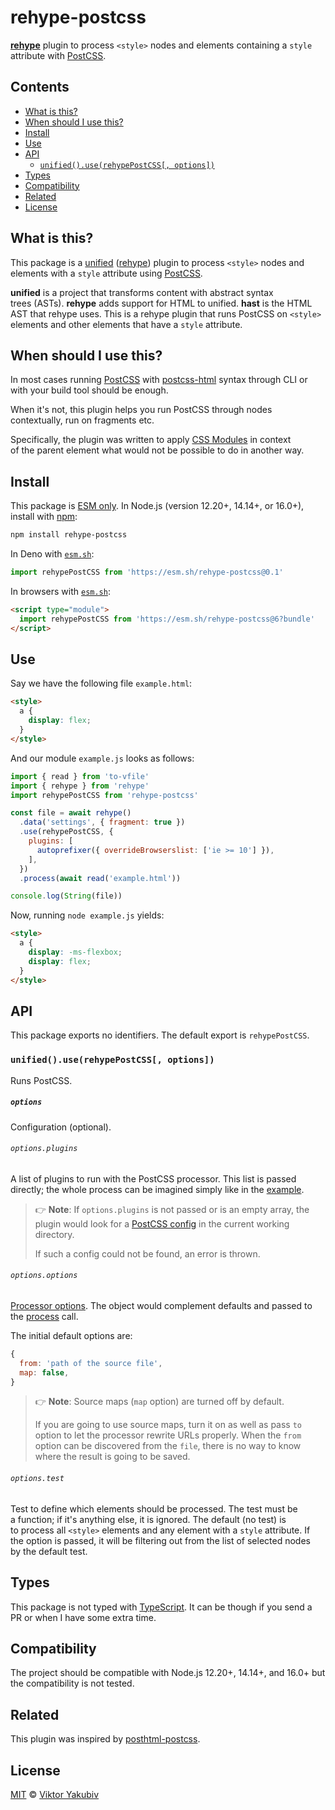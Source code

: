 # rehype-postcss

**[rehype][]** plugin to process `<style>` nodes
and elements containing a `style` attribute
with [PostCSS][postcss].

## Contents

*   [What is this?](#what-is-this)
*   [When should I use this?](#when-should-i-use-this)
*   [Install](#install)
*   [Use](#use)
*   [API](#api)
    *   [`unified().use(rehypePostCSS[, options])`](#unifieduserehypepostcss-options)
*   [Types](#types)
*   [Compatibility](#compatibility)
*   [Related](#related)
*   [License](#license)

## What is this?

This package is a [unified][] ([rehype][]) plugin
to process `<style>` nodes and elements with a `style` attribute
using [PostCSS][postcss].

**unified** is a project that transforms content
with abstract syntax trees (ASTs).
**rehype** adds support for HTML to unified.
**hast** is the HTML AST that rehype uses.
This is a rehype plugin that runs PostCSS on `<style>` elements
and other elements that have a `style` attribute.

## When should I use this?

In most cases running [PostCSS][postcss] with [postcss-html][] syntax
through CLI or with your build tool should be enough.

When it's not,
this plugin helps you run PostCSS through nodes contextually,
run on fragments etc.

Specifically, the plugin was written to apply [CSS Modules][css-modules]
in context of the parent element
what would not be possible to do in another way.

## Install

This package is [ESM only](https://gist.github.com/sindresorhus/a39789f98801d908bbc7ff3ecc99d99c).
In Node.js (version 12.20+, 14.14+, or 16.0+), install with [npm][]:

```sh
npm install rehype-postcss
```

In Deno with [`esm.sh`][esmsh]:

```js
import rehypePostCSS from 'https://esm.sh/rehype-postcss@0.1'
```

In browsers with [`esm.sh`][esmsh]:

```html
<script type="module">
  import rehypePostCSS from 'https://esm.sh/rehype-postcss@6?bundle'
</script>
```

## Use

Say we have the following file `example.html`:

```html
<style>
  a {
    display: flex;
  }
</style>
```

And our module `example.js` looks as follows:

```js
import { read } from 'to-vfile'
import { rehype } from 'rehype'
import rehypePostCSS from 'rehype-postcss'

const file = await rehype()
  .data('settings', { fragment: true })
  .use(rehypePostCSS, {
    plugins: [
      autoprefixer({ overrideBrowserslist: ['ie >= 10'] }),
    ],
  })
  .process(await read('example.html'))

console.log(String(file))
```

Now, running `node example.js` yields:

```html
<style>
  a {
    display: -ms-flexbox;
    display: flex;
  }
</style>
```

## API

This package exports no identifiers.
The default export is `rehypePostCSS`.

### `unified().use(rehypePostCSS[, options])`

Runs PostCSS.

##### `options`

Configuration (optional).

###### `options.plugins`

A list of plugins to run with the PostCSS processor.
This list is passed directly;
the whole process can be imagined simply
like in the [example][postcss-deno-example].

> 👉 **Note**:
> If `options.plugins` is not passed
> or is an empty array,
> the plugin would look for a [PostCSS config][postcss-load-config]
> in the current working directory.
>
> If such a config could not be found,
> an error is thrown.

###### `options.options`

[Processor options][postcss-process-options].
The object would complement defaults and passed
to the [process][postcss-process] call.

The initial default options are:

```js
{
  from: 'path of the source file',
  map: false,
}
```

> 👉 **Note**:
> Source maps (`map` option) are turned off by default.
>
> If you are going to use source maps, turn it on
> as well as pass `to` option
> to let the processor rewrite URLs properly.
> When the `from` option can be discovered from the `file`,
> there is no way to know
> where the result is going to be saved.

###### `options.test`

Test to define which elements should be processed.
The test must be a function;
if it's anything else, it is ignored.
The default (no test)
is to process all `<style>` elements
and any element with a `style` attribute.
If the option is passed,
it will be filtering out from the list of selected nodes
by the default test.

## Types

This package is not typed with [TypeScript][].
It can be though if you send a PR or when I have some extra time.

## Compatibility

The project should be compatible with Node.js 12.20+, 14.14+, and 16.0+
but the compatibility is not tested.

## Related

This plugin was inspired by [posthtml-postcss][].

## License

[MIT][license] © [Viktor Yakubiv][author]

<!-- Definitions -->

[npm]: https://docs.npmjs.com/cli/install

[esmsh]: https://esm.sh

[license]: ./LICENSE

[author]: https://yakubiv.com

[typescript]: https://www.typescriptlang.org

[unified]: https://github.com/unifiedjs/unified

[rehype]: https://github.com/rehypejs/rehype

[postcss]: https://github.com/postcss/postcss

[postcss-html]: https://github.com/ota-meshi/postcss-html

[postcss-load-config]: https://github.com/postcss/postcss-load-config

[css-modules]: https://github.com/css-modules/css-modules

[postcss-deno-example]: https://github.com/postcss/postcss#deno

[postcss-process]: https://postcss.org/api/#processor-process

[postcss-process-options]: https://postcss.org/api/#processoptions

[posthtml-postcss]: https://github.com/posthtml/posthtml-postcss

